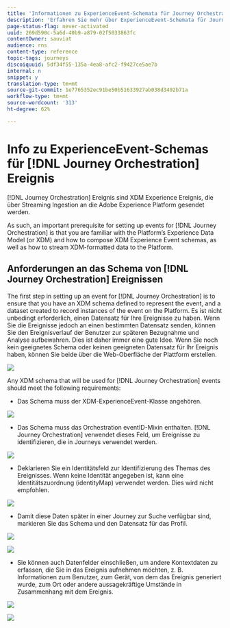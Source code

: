 ```yaml
---
title: 'Informationen zu ExperienceEvent-Schemata für Journey Orchestration-Ereignisse '
description: 'Erfahren Sie mehr über ExperienceEvent-Schemata für Journey Orchestration-Ereignisse. '
page-status-flag: never-activated
uuid: 269d590c-5a6d-40b9-a879-02f5033863fc
contentOwner: sauviat
audience: rns
content-type: reference
topic-tags: journeys
discoiquuid: 5df34f55-135a-4ea8-afc2-f9427ce5ae7b
internal: n
snippet: y
translation-type: tm+mt
source-git-commit: 1e7765352ec91be50b51633927ab038d3492b71a
workflow-type: tm+mt
source-wordcount: '313'
ht-degree: 62%

---
```




# Info zu ExperienceEvent-Schemas für [!DNL Journey Orchestration] Ereignis

[!DNL Journey Orchestration] Ereignis sind XDM Experience Ereignis, die über Streaming Ingestion an die Adobe Experience Platform gesendet werden.

As such, an important prerequisite for setting up events for [!DNL Journey Orchestration] is that you are familiar with the Platform’s Experience Data Model (or XDM) and how to compose XDM Experience Event schemas, as well as how to stream XDM-formatted data to the Platform.

## Anforderungen an das Schema von [!DNL Journey Orchestration] Ereignissen

The first step in setting up an event for [!DNL Journey Orchestration] is to ensure that you have an XDM schema defined to represent the event, and a dataset created to record instances of the event on the Platform. Es ist nicht unbedingt erforderlich, einen Datensatz für Ihre Ereignisse zu haben. Wenn Sie die Ereignisse jedoch an einen bestimmten Datensatz senden, können Sie den Ereignisverlauf der Benutzer zur späteren Bezugnahme und Analyse aufbewahren. Dies ist daher immer eine gute Idee. Wenn Sie noch kein geeignetes Schema oder keinen geeigneten Datensatz für Ihr Ereignis haben, können Sie beide über die Web-Oberfläche der Plattform erstellen.

![](../assets/schema1.png)

Any XDM schema that will be used for [!DNL Journey Orchestration] events should meet the following requirements:

* Das Schema muss der XDM-ExperienceEvent-Klasse angehören.

![](../assets/schema2.png)

* Das Schema muss das Orchestration eventID-Mixin enthalten. [!DNL Journey Orchestration] verwendet dieses Feld, um Ereignisse zu identifizieren, die in Journeys verwendet werden.

![](../assets/schema3.png)

* Deklarieren Sie ein Identitätsfeld zur Identifizierung des Themas des Ereignisses. Wenn keine Identität angegeben ist, kann eine Identitätszuordnung (identityMap) verwendet werden. Dies wird nicht empfohlen.

![](../assets/schema4.png)

* Damit diese Daten später in einer Journey zur Suche verfügbar sind, markieren Sie das Schema und den Datensatz für das Profil.

![](../assets/schema5.png)

![](../assets/schema6.png)

* Sie können auch Datenfelder einschließen, um andere Kontextdaten zu erfassen, die Sie in das Ereignis aufnehmen möchten, z. B. Informationen zum Benutzer, zum Gerät, von dem das Ereignis generiert wurde, zum Ort oder andere aussagekräftige Umstände in Zusammenhang mit dem Ereignis.

![](../assets/schema7.png)

![](../assets/schema8.png)